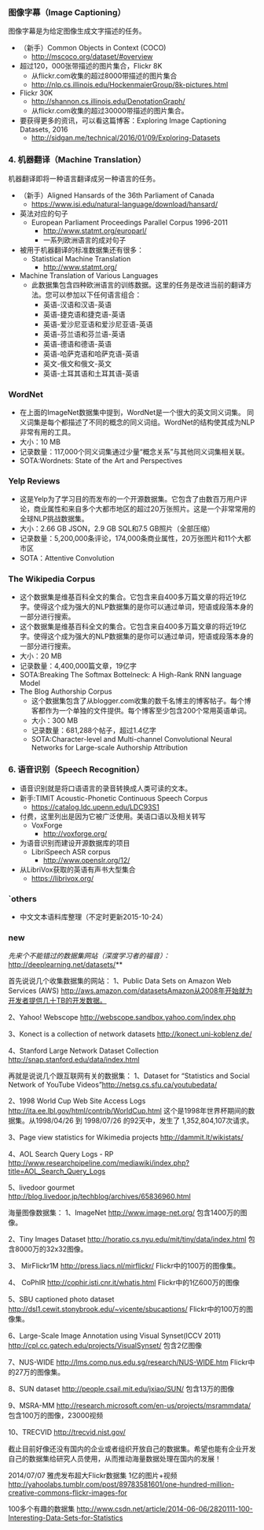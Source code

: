 ###  图像字幕（Image Captioning）

图像字幕是为给定图像生成文字描述的任务。

- （新手）Common Objects in Context (COCO)
  - http://mscoco.org/dataset/#overview
- 超过120，000张带描述的图片集合，Flickr 8K
  - 从flickr.com收集的超过8000带描述的图片集合
  - http://nlp.cs.illinois.edu/HockenmaierGroup/8k-pictures.html
- Flickr 30K
  - http://shannon.cs.illinois.edu/DenotationGraph/
  - 从flickr.com收集的超过30000带描述的图片集合。
- 要获得更多的资讯，可以看这篇博客：Exploring Image Captioning Datasets, 2016
  - http://sidgan.me/technical/2016/01/09/Exploring-Datasets

### 4. 机器翻译（Machine Translation）

机器翻译即将一种语言翻译成另一种语言的任务。

- （新手）Aligned Hansards of the 36th Parliament of Canada
  - https://www.isi.edu/natural-language/download/hansard/
- 英法对应的句子
  - European Parliament Proceedings Parallel Corpus 1996-2011
    - http://www.statmt.org/europarl/
    - 一系列欧洲语言的成对句子
- 被用于机器翻译的标准数据集还有很多：
  - Statistical Machine Translation
    - http://www.statmt.org/
- Machine Translation of Various Languages
  - 此数据集包含四种欧洲语言的训练数据。这里的任务是改进当前的翻译方法。您可以参加以下任何语言组合：
    - 英语-汉语和汉语-英语
    - 英语-捷克语和捷克语-英语
    - 英语-爱沙尼亚语和爱沙尼亚语-英语
    - 英语-芬兰语和芬兰语-英语
    - 英语-德语和德语-英语
    - 英语-哈萨克语和哈萨克语-英语
    - 英文-俄文和俄文-英文
    - 英语-土耳其语和土耳其语-英语

### WordNet

- 在上面的ImageNet数据集中提到，WordNet是一个很大的英文同义词集。 同义词集是每个都描述了不同的概念的同义词组。WordNet的结构使其成为NLP非常有用的工具。
- 大小：10 MB
- 记录数量：117,000个同义词集通过少量“概念关系”与其他同义词集相关联。
- SOTA:Wordnets: State of the Art and Perspectives

### Yelp Reviews

- 这是Yelp为了学习目的而发布的一个开源数据集。它包含了由数百万用户评论，商业属性和来自多个大都市地区的超过20万张照片。这是一个非常常用的全球NLP挑战数据集。
- 大小：2.66 GB JSON，2.9 GB SQL和7.5 GB照片（全部压缩）
- 记录数量：5,200,000条评论，174,000条商业属性，20万张图片和11个大都市区
- SOTA：Attentive Convolution

### The Wikipedia Corpus

- 这个数据集是维基百科全文的集合。它包含来自400多万篇文章的将近19亿字。使得这个成为强大的NLP数据集的是你可以通过单词，短语或段落本身的一部分进行搜索。
- 这个数据集是维基百科全文的集合。它包含来自400多万篇文章的将近19亿字。使得这个成为强大的NLP数据集的是你可以通过单词，短语或段落本身的一部分进行搜索。
- 大小：20 MB
- 记录数量：4,400,000篇文章，19亿字
- SOTA:Breaking The Softmax Bottelneck: A High-Rank RNN language Model
- The Blog Authorship Corpus
  - 这个数据集包含了从blogger.com收集的数千名博主的博客帖子。每个博客都作为一个单独的文件提供。每个博客至少包含200个常用英语单词。
  - 大小：300 MB
  - 记录数量：681,288个帖子，超过1.4亿字
  - SOTA:Character-level and Multi-channel Convolutional Neural Networks for Large-scale Authorship Attribution

### 6. 语音识别（Speech Recognition）

- 语音识别就是将口语语言的录音转换成人类可读的文本。
- 新手:TIMIT Acoustic-Phonetic Continuous Speech Corpus
  - https://catalog.ldc.upenn.edu/LDC93S1
- 付费，这里列出是因为它被广泛使用。美语口语以及相关转写
  - VoxForge
    - http://voxforge.org/
- 为语音识别而建设开源数据库的项目
  - LibriSpeech ASR corpus
    - http://www.openslr.org/12/
- 从LibriVox获取的英语有声书大型集合
  - https://librivox.org/

### `others

- 中文文本语料库整理（不定时更新2015-10-24）

### new

*先来个不能错过的数据集网站（深度学习者的福音）：* http://deeplearning.net/datasets/**

首先说说几个收集数据集的网站： 1、Public Data Sets on Amazon Web Services (AWS) http://aws.amazon.com/datasetsAmazon从2008年开始就为开发者提供几十TB的开发数据。

2、Yahoo! Webscope http://webscope.sandbox.yahoo.com/index.php

3、Konect is a collection of network datasets http://konect.uni-koblenz.de/

4、Stanford Large Network Dataset Collection http://snap.stanford.edu/data/index.html

再就是说说几个跟互联网有关的数据集： 1、Dataset for “Statistics and Social Network of YouTube Videos”http://netsg.cs.sfu.ca/youtubedata/

2、1998 World Cup Web Site Access Logs http://ita.ee.lbl.gov/html/contrib/WorldCup.html 这个是1998年世界杯期间的数据集。从1998/04/26 到 1998/07/26 的92天中，发生了 1,352,804,107次请求。

3、Page view statistics for Wikimedia projects http://dammit.lt/wikistats/

4、AOL Search Query Logs - RP http://www.researchpipeline.com/mediawiki/index.php?title=AOL_Search_Query_Logs

5、livedoor gourmet http://blog.livedoor.jp/techblog/archives/65836960.html

海量图像数据集： 1、ImageNet http://www.image-net.org/ 包含1400万的图像。

2、Tiny Images Dataset http://horatio.cs.nyu.edu/mit/tiny/data/index.html 包含8000万的32x32图像。

3、 MirFlickr1M http://press.liacs.nl/mirflickr/ Flickr中的100万的图像集。

4、 CoPhIR http://cophir.isti.cnr.it/whatis.html Flickr中的1亿600万的图像

5、SBU captioned photo dataset http://dsl1.cewit.stonybrook.edu/~vicente/sbucaptions/ Flickr中的100万的图像集。

6、Large-Scale Image Annotation using Visual Synset(ICCV 2011) http://cpl.cc.gatech.edu/projects/VisualSynset/ 包含2亿图像

7、NUS-WIDE http://lms.comp.nus.edu.sg/research/NUS-WIDE.htm Flickr中的27万的图像集。

8、SUN dataset http://people.csail.mit.edu/jxiao/SUN/ 包含13万的图像

9、MSRA-MM http://research.microsoft.com/en-us/projects/msrammdata/ 包含100万的图像，23000视频

10、TRECVID http://trecvid.nist.gov/

截止目前好像还没有国内的企业或者组织开放自己的数据集。希望也能有企业开发自己的数据集给研究人员使用，从而推动海量数据处理在国内的发展！

2014/07/07 雅虎发布超大Flickr数据集 1亿的图片+视频 http://yahoolabs.tumblr.com/post/89783581601/one-hundred-million-creative-commons-flickr-images-for

100多个有趣的数据集 http://www.csdn.net/article/2014-06-06/2820111-100-Interesting-Data-Sets-for-Statistics
